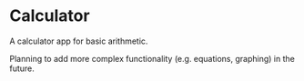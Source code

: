# Calculator

A calculator app for basic arithmetic.

Planning to add more complex functionality (e.g. equations, graphing) in the future.
